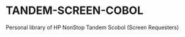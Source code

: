 TANDEM-SCREEN-COBOL
===================

Personal library of HP NonStop Tandem Scobol (Screen Requesters) 
